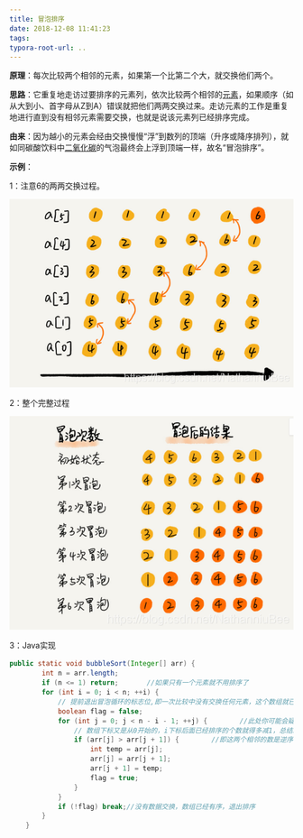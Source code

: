 ```yaml
---
title: 冒泡排序
date: 2018-12-08 11:41:23
tags:
typora-root-url: ..
---
```


**原理**：每次比较两个相邻的元素，如果第一个比第二个大，就交换他们两个。

**思路**：它重复地走访过要排序的元素列，依次比较两个相邻的[元素](https://baike.baidu.com/item/元素/9563223)，如果顺序（如从大到小、首字母从Z到A）错误就把他们两两交换过来。走访元素的工作是重复地进行直到没有相邻元素需要交换，也就是说该元素列已经排序完成。

**由来**：因为越小的元素会经由交换慢慢“浮”到数列的顶端（升序或降序排列），就如同碳酸饮料中[二氧化碳](https://baike.baidu.com/item/二氧化碳/349143)的气泡最终会上浮到顶端一样，故名“冒泡排序”。

**示例**：

1：注意6的两两交换过程。

![bubblesort1](/images/bubbleSort/bubblesort1.png)

<!-- more -->

2：整个完整过程

![bubblesort2](/images/bubbleSort/bubblesort2.png)

3：Java实现

```java
public static void bubbleSort(Integer[] arr) {
        int n = arr.length;
        if (n <= 1) return;       //如果只有一个元素就不用排序了
        for (int i = 0; i < n; ++i) {
            // 提前退出冒泡循环的标志位,即一次比较中没有交换任何元素，这个数组就已经是有序的了
            boolean flag = false;
            for (int j = 0; j < n - i - 1; ++j) {        //此处你可能会疑问的j<n-i-1，因为冒泡是把每轮循环中较大的数飘到后面，
                // 数组下标又是从0开始的，i下标后面已经排序的个数就得多减1，总结就是i增多少，j的循环位置减多少
                if (arr[j] > arr[j + 1]) {        //即这两个相邻的数是逆序的，交换
                    int temp = arr[j];
                    arr[j] = arr[j + 1];
                    arr[j + 1] = temp;
                    flag = true;
                }
            }
            if (!flag) break;//没有数据交换，数组已经有序，退出排序
        }
    }
```

